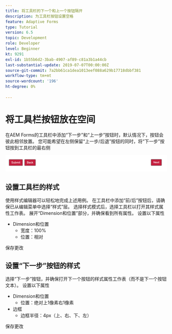 ```yaml
---
title: 将工具栏的下一个和上一个按钮隔开
description: 为工具栏按钮设置空格
feature: Adaptive Forms
type: Tutorial
version: 6.5
topic: Development
role: Developer
level: Beginner
kt: 9291
exl-id: 1b55b6d2-3bab-4907-af89-c81a3b1a44cb
last-substantial-update: 2019-07-07T00:00:00Z
source-git-commit: 7a2bb61ca1dea1013eef088a629b17718dbbf381
workflow-type: tm+mt
source-wordcount: '196'
ht-degree: 0%

---
```


# 将工具栏按钮放在空间

在AEM Forms的工具栏中添加“下一步”和“上一步”按钮时，默认情况下，按钮会彼此相邻放置。 您可能希望在左侧保留“上一步/后退”按钮的同时，将“下一步”按钮按到工具栏的最右侧

![工具栏间距](assets/toolbar-spacing.png)


## 设置工具栏的样式

使用样式编辑器可以轻松地完成上述用例。 在工具栏中添加“前/后”按钮后，请确保已从编辑菜单中选择“样式”层。 选择样式模式后，选择工具栏以打开其样式属性工作表。 展开“Dimension和位置”部分，并确保看到所有属性。 设置以下属性
* Dimension和位置
   * 宽度：100%
   * 位置：相对

保存更改

## 设置“下一步”按钮的样式

选择“下一步”按钮，并确保打开下一个按钮的样式属性工作表（而不是下一个按钮文本）。 设置以下属性
* Dimension和位置
   * 位置：绝对上1像素右1像素
* 边框
   * 边框半径：4px（上、右、下、左）

保存更改
